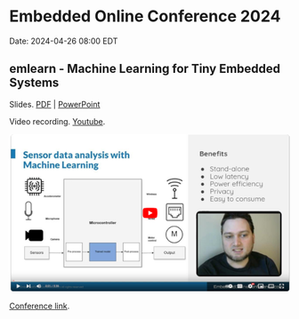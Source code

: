 
# Embedded Online Conference 2024

Date: 2024-04-26 08:00 EDT

## emlearn - Machine Learning for Tiny Embedded Systems

Slides. [PDF](./emlearn-EmbeddedOnlineConference-2024.pdf) | [PowerPoint](./emlearn-EmbeddedOnlineConference-2024.pptx)

Video recording. [Youtube](https://www.youtube.com/watch?v=qamVWmcBdmI).

[![Watch the video](cover_medium.png)](https://www.youtube.com/watch?v=qamVWmcBdmI)

[Conference link](https://embeddedonlineconference.com/session/emlearn_Machine_Learning_for_Tiny_Embedded_Systems).


